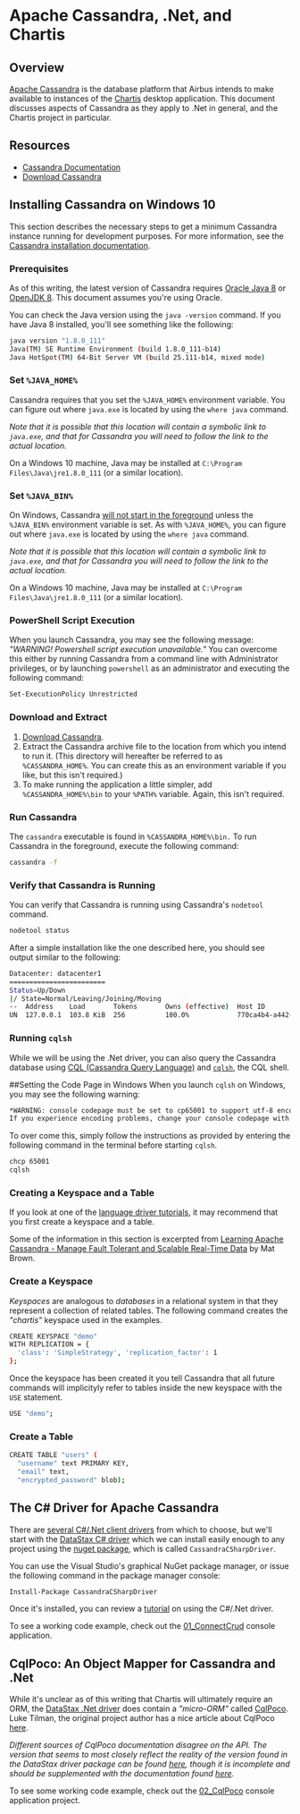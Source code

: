 # Apache Cassandra, .Net, and Chartis

## Overview
[Apache Cassandra](<http://cassandra.apache.org/doc/latest/>) is the database platform that Airbus intends to make available to instances of the [Chartis](<https://github.com/Geo-Comm/Chartis>) desktop application.  This document discusses aspects of Cassandra as they apply to .Net in general, and the Chartis project in particular.

## Resources
- [Cassandra Documentation](<http://cassandra.apache.org/doc/latest/>)
- [Download Cassandra](<http://cassandra.apache.org/download/>)

## Installing Cassandra on Windows 10

This section describes the necessary steps to get a minimum Cassandra instance running for development purposes.  For more information, see the [Cassandra installation documentation](<http://cassandra.apache.org/doc/latest/getting_started/installing.html>).

### Prerequisites
As of this writing, the latest version of Cassandra requires [Oracle Java 8](
<http://www.oracle.com/technetwork/java/javase/downloads/index.html>) or [OpenJDK 8](<http://openjdk.java.net/>).  This document assumes you're using Oracle.

You can check the Java version using the `java -version` command.  If you have Java 8 installed, you'll see something like the following:

```sh
java version "1.8.0_111"
Java(TM) SE Runtime Environment (build 1.8.0_111-b14)
Java HotSpot(TM) 64-Bit Server VM (build 25.111-b14, mixed mode)
```

### Set `%JAVA_HOME%`
Cassandra requires that you set the `%JAVA_HOME%` environment variable.  You can figure out where `java.exe` is located by using the `where java` command.  

*Note that it is possible that this location will contain a symbolic link to `java.exe`, and that for Cassandra you will need to follow the link to the actual location.*

On a Windows 10 machine, Java may be installed at `C:\Program Files\Java\jre1.8.0_111` (or a similar location).

### Set `%JAVA_BIN%`
On Windows, Cassandra [will not start in the foreground](<http://stackoverflow.com/questions/32879568/cassandra-2-2-1-will-not-start-using-cassandra-f>) unless the `%JAVA_BIN%` environment variable is set.  As with `%JAVA_HOME%`, you can figure out where `java.exe` is located by using the `where java` command.

*Note that it is possible that this location will contain a symbolic link to `java.exe`, and that for Cassandra you will need to follow the link to the actual location.*

On a Windows 10 machine, Java may be installed at `C:\Program Files\Java\jre1.8.0_111` (or a similar location).

### PowerShell Script Execution
When you launch Cassandra, you may see the following message: *"WARNING! Powershell script execution unavailable."*  You can overcome this either by running Cassandra from a command line with Administrator privileges, or by launching `powershell` as an administrator and executing the following command:

```sh
Set-ExecutionPolicy Unrestricted
```

### Download and Extract
1. [Download Cassandra](<http://cassandra.apache.org/download/>).
2. Extract the Cassandra archive file to the location from which you intend to run it.  (This directory will hereafter be referred to as `%CASSANDRA_HOME%`.  You can create this as an environment variable if you like, but this isn't required.)
3. To make running the application a little simpler, add `%CASSANDRA_HOME%\bin` to your `%PATH%` variable.  Again, this isn't required.

### Run Cassandra
The `cassandra` executable is found in `%CASSANDRA_HOME%\bin.`  To run Cassandra in the foreground, execute the following command:

```sh
cassandra -f
```

### Verify that Cassandra is Running
You can verify that Cassandra is running using Cassandra's `nodetool` command.

```sh
nodetool status
```

After a simple installation like the one described here, you should see output similar to the following:

```sh
Datacenter: datacenter1
========================
Status=Up/Down
|/ State=Normal/Leaving/Joining/Moving
--  Address    Load       Tokens       Owns (effective)  Host ID                               Rack
UN  127.0.0.1  103.8 KiB  256          100.0%            770ca4b4-a442-427c-8860-bfa7f01fecc7  rack1
```

### Running `cqlsh`

While we will be using the .Net driver, you can also query the Cassandra database using [CQL (Cassandra Query Language)](http://cassandra.apache.org/doc/latest/cql/index.html) and [`cqlsh`](<http://cassandra.apache.org/doc/latest/tools/cqlsh.html>), the CQL shell.

##Setting the Code Page in Windows
When you launch `cqlsh` on Windows, you may see the following warning: 

```sh
*WARNING: console codepage must be set to cp65001 to support utf-8 encoding on Windows platforms.
If you experience encoding problems, change your console codepage with 'chcp 65001' before starting cqlsh.* 
```

To over come this, simply follow the instructions as provided by entering the following command in the terminal before starting `cqlsh`.

```sh
chcp 65001
cqlsh
```

### Creating a Keyspace and a Table

If you look at one of the [language driver tutorials](<https://academy.datastax.com/resources/getting-started-apache-cassandra-and-c-net>), it may recommend that you first create a keyspace and a table.

Some of the information in this section is excerpted from [Learning Apache Cassandra - Manage Fault Tolerant and Scalable Real-Time Data](<https://www.amazon.com/dp/B00U1D9WSC/ref=dp-kindle-redirect?_encoding=UTF8&btkr=1>) by Mat Brown.

### Create a Keyspace
*Keyspaces* are analogous to *databases* in a relational system in that they represent a collection of related tables.  The following command creates the *"chartis"* keyspace used in the examples.

```sh
CREATE KEYSPACE "demo"
WITH REPLICATION = {
  'class': 'SimpleStrategy', 'replication_factor': 1
};
```

Once the keyspace has been created it you tell Cassandra that all future commands will implicityly refer to tables inside the new keyspace with the `USE` statement.

```sh
USE "demo";
```

### Create a Table

```sh
CREATE TABLE "users" (
  "username" text PRIMARY KEY,
  "email" text,
  "encrypted_password" blob);
```


## The C# Driver for Apache Cassandra

There are [several C#/.Net client drivers](<http://cassandra.apache.org/doc/latest/getting_started/drivers.html>) from which to choose, but we'll start with the [DataStax C# driver](<http://datastax.github.io/csharp-driver/>) which we can install easily enough to any project using the [nuget package](<https://www.nuget.org/packages/CassandraCSharpDriver/>), which is called `CassandraCSharpDriver`.

You can use the Visual Studio's graphical NuGet package manager, or issue the following command in the package manager console:

```sh
Install-Package CassandraCSharpDriver
```

Once it's installed, you can review a [tutorial](<https://academy.datastax.com/resources/getting-started-apache-cassandra-and-c-net>) on using the C#/.Net driver.

To see a working code example, check out the [01_ConnectCrud](<https://github.com/patdaburu/CassandraExamples/tree/master/01_ConnectCrud>) console application.

## CqlPoco: An Object Mapper for Cassandra and .Net

While it's unclear as of this writing that Chartis will ultimately require an ORM, the [DataStax .Net driver](<http://cassandra.apache.org/doc/latest/getting_started/drivers.html>) does contain a *"micro-ORM"* called [CqlPoco](https://github.com/LukeTillman/cqlpoco).  Luke Tilman, the original project author has a nice article about CqlPoco [here](<http://www.luketillman.com/introducing-cqlpoco-an-object-mapper-for-cassandra-and-net/>).

*Different sources of CqlPoco documentation disagree on the API.  The version that seems to most closely reflect the reality of the version found in the DataStax driver package can be found [here](<http://www.datastax.com/dev/blog/csharp-driver-cassandra-new-mapper-linq-improvements>), though it is incomplete and should be supplemented with the documentation found [here](<https://github.com/LukeTillman/cqlpoco>).*

To see some working code example, check out the [02_CqlPoco](<https://github.com/patdaburu/CassandraExamples/tree/master/01_ConnectCrud>) console application project.

